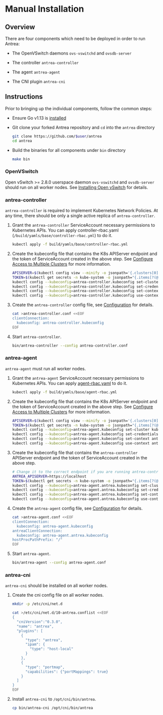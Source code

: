 # Manual Installation

## Overview

There are four components which need to be deployed in order to run Antrea:

* The OpenVSwitch daemons `ovs-vswitchd` and `ovsdb-server`

* The controller `antrea-controller`

* The agent `antrea-agent`

* The CNI plugin `antrea-cni`

## Instructions

Prior to bringing up the individual components, follow the common steps:

* Ensure Go v1.13 is [installed](https://golang.org/doc/install)

* Git clone your forked Antrea repository and `cd` into the `antrea` directory

    ```bash
    git clone https://github.com/$user/antrea
    cd antrea
    ```

* Build the binaries for all components under `bin` directory

    ```bash
    make bin
    ```

### OpenVSwitch

Open vSwitch >= 2.8.0 userspace daemon `ovs-vswitchd` and `ovsdb-server` should run on all worker nodes. See
[Installing Open vSwitch](https://docs.openvswitch.org/en/latest/intro/install/#installation-from-packages) for details.

### antrea-controller

`antrea-controller` is required to implement Kubernetes Network Policies. At any time, there should be only a single
active replica of `antrea-controller`.

1. Grant the `antrea-controller` ServiceAccount necessary permissions to Kubernetes APIs. You can apply
controller-rbac.yaml (`/build/yamls/base/controller-rbac.yml`) to do it.

    ```bash
    kubectl apply -f build/yamls/base/controller-rbac.yml
    ```

2. Create the kubeconfig file that contains the K8s APIServer endpoint and the token of ServiceAccount created in the
above step. See [Configure Access to Multiple Clusters](
https://kubernetes.io/docs/tasks/access-application-cluster/configure-access-multiple-clusters/) for more information.

    ```bash
    APISERVER=$(kubectl config view --minify -o jsonpath='{.clusters[0].cluster.server}')
    TOKEN=$(kubectl get secrets -n kube-system -o jsonpath="{.items[?(@.metadata.annotations['kubernetes\.io/service-account\.name']=='antrea-controller')].data.token}"|base64 --decode)
    kubectl config --kubeconfig=antrea-controller.kubeconfig set-cluster kubernetes --server=$APISERVER --insecure-skip-tls-verify
    kubectl config --kubeconfig=antrea-controller.kubeconfig set-credentials antrea-controller --token=$TOKEN
    kubectl config --kubeconfig=antrea-controller.kubeconfig set-context antrea-controller@kubernetes --cluster=kubernetes --user=antrea-controller
    kubectl config --kubeconfig=antrea-controller.kubeconfig use-context antrea-controller@kubernetes
    ```

3. Create the `antrea-controller` config file, see [Configuration](../configuration.md) for details.

    ```bash
    cat >antrea-controller.conf <<EOF
    clientConnection:
      kubeconfig: antrea-controller.kubeconfig
    EOF
    ```

4. Start `antrea-controller`.

    ```bash
    bin/antrea-controller --config antrea-controller.conf
    ```

### antrea-agent

`antrea-agent` must run all worker nodes.

1. Grant the `antrea-agent` ServiceAccount necessary permissions to Kubernetes APIs. You can apply [agent-rbac.yaml](
/build/yamls/base/agent-rbac.yml) to do it.

    ```bash
    kubectl apply -f build/yamls/base/agent-rbac.yml
    ```

2. Create the kubeconfig file that contains the K8s APIServer endpoint and the token of ServiceAccount created in the
above step. See [Configure Access to Multiple Clusters](
https://kubernetes.io/docs/tasks/access-application-cluster/configure-access-multiple-clusters/) for more information.

    ```bash
    APISERVER=$(kubectl config view --minify -o jsonpath='{.clusters[0].cluster.server}')
    TOKEN=$(kubectl get secrets -n kube-system -o jsonpath="{.items[?(@.metadata.annotations['kubernetes\.io/service-account\.name']=='antrea-agent')].data.token}"|base64 --decode)
    kubectl config --kubeconfig=antrea-agent.kubeconfig set-cluster kubernetes --server=$APISERVER --insecure-skip-tls-verify
    kubectl config --kubeconfig=antrea-agent.kubeconfig set-credentials antrea-agent --token=$TOKEN
    kubectl config --kubeconfig=antrea-agent.kubeconfig set-context antrea-agent@kubernetes --cluster=kubernetes --user=antrea-agent
    kubectl config --kubeconfig=antrea-agent.kubeconfig use-context antrea-agent@kubernetes
    ```

3. Create the kubeconfig file that contains the `antrea-controller` APIServer endpoint and the token of ServiceAccount
created in the above step.

    ```bash
    # Change it to the correct endpoint if you are running antrea-controller somewhere else.
    ANTREA_APISERVER=https://localhost
    TOKEN=$(kubectl get secrets -n kube-system -o jsonpath="{.items[?(@.metadata.annotations['kubernetes\.io/service-account\.name']=='antrea-agent')].data.token}"|base64 --decode)
    kubectl config --kubeconfig=antrea-agent.antrea.kubeconfig set-cluster antrea --server=$ANTREA_APISERVER --insecure-skip-tls-verify
    kubectl config --kubeconfig=antrea-agent.antrea.kubeconfig set-credentials antrea-agent --token=$TOKEN
    kubectl config --kubeconfig=antrea-agent.antrea.kubeconfig set-context antrea-agent@antrea --cluster=antrea --user=antrea-agent
    kubectl config --kubeconfig=antrea-agent.antrea.kubeconfig use-context antrea-agent@antrea
    ```

4. Create the `antrea-agent` config file, see [Configuration](../configuration.md) for details.

    ```bash
    cat >antrea-agent.conf <<EOF
    clientConnection:
      kubeconfig: antrea-agent.kubeconfig
    antreaClientConnection:
      kubeconfig: antrea-agent.antrea.kubeconfig
    hostProcPathPrefix: "/"
    EOF
    ```

5. Start `antrea-agent`.

    ```bash
    bin/antrea-agent --config antrea-agent.conf
    ```

### antrea-cni
`antrea-cni` should be installed on all worker nodes.

1. Create the cni config file on all worker nodes.

    ```bash
    mkdir -p /etc/cni/net.d

    cat >/etc/cni/net.d/10-antrea.conflist <<EOF
    {
      "cniVersion":"0.3.0",
      "name": "antrea",
      "plugins": [
        {
          "type": "antrea",
          "ipam": {
            "type": "host-local"
          }
        },
        {
          "type": "portmap",
          "capabilities": {"portMappings": true}
        }
      ]
    }
    EOF
    ```

2. Install `antrea-cni` to `/opt/cni/bin/antrea`.

    ```bash
    cp bin/antrea-cni /opt/cni/bin/antrea
    ```
